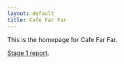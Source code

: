 ```yaml
---
layout: default
title: Cafe Far Far
---
```


This is the homepage for Cafe Far Far.

[Stage 1 report](project.html).